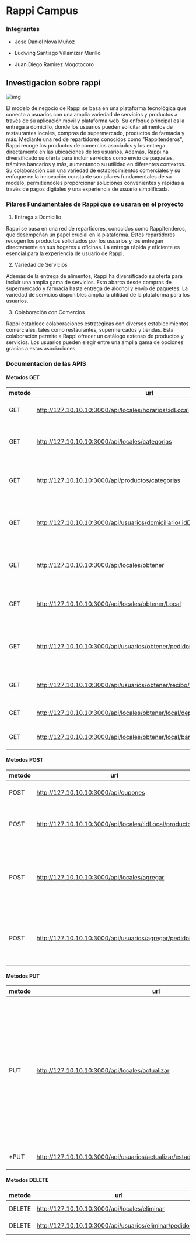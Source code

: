 # Rappi Campus

### Integrantes

* Jose Daniel Nova Muñoz

* Ludwing Santiago Villamizar Murillo

* Juan Diego Ramirez Mogotocoro

## Investigacion sobre rappi

![img](./public/img/rappi.jpg)


El modelo de negocio de Rappi se basa en una plataforma tecnológica que conecta a usuarios con una amplia variedad de servicios y productos a través de su aplicación móvil y plataforma web. Su enfoque principal es la entrega a domicilio, donde los usuarios pueden solicitar alimentos de restaurantes locales, compras de supermercado, productos de farmacia y más. Mediante una red de repartidores conocidos como "Rappitenderos", Rappi recoge los productos de comercios asociados y los entrega directamente en las ubicaciones de los usuarios. Además, Rappi ha diversificado su oferta para incluir servicios como envío de paquetes, trámites bancarios y más, aumentando su utilidad en diferentes contextos. Su colaboración con una variedad de establecimientos comerciales y su enfoque en la innovación constante son pilares fundamentales de su modelo, permitiéndoles proporcionar soluciones convenientes y rápidas a través de pagos digitales y una experiencia de usuario simplificada.

### Pilares Fundamentales de Rappi que se usaran en el proyecto

1. Entrega a Domicilio

Rappi se basa en una red de repartidores, conocidos como Rappitenderos, que desempeñan un papel crucial en la plataforma. Estos repartidores recogen los productos solicitados por los usuarios y los entregan directamente en sus hogares u oficinas. La entrega rápida y eficiente es esencial para la experiencia de usuario de Rappi.

2. Variedad de Servicios

Además de la entrega de alimentos, Rappi ha diversificado su oferta para incluir una amplia gama de servicios. Esto abarca desde compras de supermercado y farmacia hasta entrega de alcohol y envío de paquetes. La variedad de servicios disponibles amplía la utilidad de la plataforma para los usuarios.

3. Colaboración con Comercios

Rappi establece colaboraciones estratégicas con diversos establecimientos comerciales, tales como restaurantes, supermercados y tiendas. Esta colaboración permite a Rappi ofrecer un catálogo extenso de productos y servicios. Los usuarios pueden elegir entre una amplia gama de opciones gracias a estas asociaciones.

### Documentacion de las APIS

#### Metodos GET

| metodo | url                                                          | body                                      | Descripcion                                                  |
| ------ | ------------------------------------------------------------ | ----------------------------------------- | ------------------------------------------------------------ |
| GET    | http://127.10.10.10:3000/api/locales/horarios/:idLocal       | NO                                        | Trae el horario de un local                                  |
| GET    | http://127.10.10.10:3000/api/locales/categorias              | ["alguna categoria", "alguna categoria2"] | Trae todos los locales que esten en la categoras dichas      |
| GET    | http://127.10.10.10:3000/api/productos/categorias            | ["alguna categoria", "alguna categoria2"] | Trae todos los productos que esten en la categoras dichas    |
| GET    | http://127.10.10.10:3000/api/usuarios/domiciliario/:idDomiciliario/pedidos | NO                                        | Trae el numero de domicilios ha hecho el domiciliarios especificado |
| GET    | http://127.10.10.10:3000/api/locales/obtener                 | NO                                        | Trae todos los locales con su respectiva información         |
| GET    | http://127.10.10.10:3000/api/locales/obtener/Local           | NO                                        | Trae un local en especifico según el id del Token generado   |
| GET    | http://127.10.10.10:3000/api/usuarios/obtener/pedidos        | NO                                        | Trae un pedido en especifico según el id del Token generado  |
| GET   | http://127.10.10.10:3000/api/usuarios/obtener/recibo/:id | NO                                        | Trae un recibo detallado de pedido                           |
| GET    | http://127.10.10.10:3000/api/locales/obtener/local/departamento/:departamento | NO                                        | Trae los locales por departamento                            |
| GET    | http://127.10.10.10:3000/api/locales/obtener/local/barrio/:barrio | NO                                        | Trae los locales por barrio                                  |

#### Metodos POST

| metodo   | url                                                               |body                                        | Descripcion                                                       |
|----------|-------------------------------------------------------------------|--------------------------------------------|-------------------------------------------------------------------|
| POST      | http://127.10.10.10:3000/api/cupones                             | {"nombre":"cupon 1","descuento": 100, "tiempoValido": "100d"} | Agrega un nuevo cupon            |
| POST      | http://127.10.10.10:3000/api/locales/:idLocal/producto           | {"name": "producto 1", "precio": 100, "descripcion": "alguna descripcion", "descuento": 1, "categorias": ["alguna categoria"],"tiempoEstimado": 10, "costoEnvio": 10} | Agrega un nuevo producto a un local                               |
| POST | http://127.10.10.10:3000/api/locales/agregar | {"nombre": "local 1","direccion": {"departamento": "santander","barrio": "san carlos","comentario": "algun comentario","clave": "12a #12-21"},"estrellas": 4,"vip": true,"categorias": ["ropa"],"horario": [{"dia": "lunes","horas": "10am - 5pm"}],"activo": 1,"faq": [{"pregunta": "alguna pregunta","respuesta": "alguna respuesta"}],"productos": []} | Agrega un nuevo local |
| POST | http://127.10.10.10:3000/api/usuarios/agregar/pedidos | {"localId": "64e676c0aae9ada8e08ac734","productos": ["64e678bf03f53f7aa07ee2ce"],"costoTotal": 100000,"descuentoTotal": 20,"fechaPedido": "2023-03-04","tiempoFinalEntrega": "2209-03-02","domiciliarioId": "64d26d1e0900c20b3b9db0e8","estado": 4} | Agrega un nuevo pedido |

#### Metodos PUT

| metodo | url                                                          | body                                                         | Descripcion                    |
| ------ | ------------------------------------------------------------ | ------------------------------------------------------------ | ------------------------------ |
| PUT    | http://127.10.10.10:3000/api/locales/actualizar              | {"nombre": "local 1","direccion": {"departamento": "santander","barrio": "san carlos","comentario": "algun comentario","clave": "12a #12-21"},"estrellas": 4,"vip": true,"categorias": ["ropa"],"horario": [{"dia": "lunes","horas": "10am - 5pm"}],"activo": 1,"faq": [{"pregunta": "alguna pregunta","respuesta": "alguna respuesta"}],"productos": []} | Actualiza un cabio del local   |
| *PUT   | http://127.10.10.10:3000/api/usuarios/actualizar/estado/pedido/:id/:usuarioId/:estado | NO                                                           | Actualiza el estado del pedido |


#### Metodos DELETE

| metodo  | url                                                          | body | Descripcion       |
| ------- | ------------------------------------------------------------ | ---- | ----------------- |
| DELETE  | http://127.10.10.10:3000/api/locales/eliminar                | NO   | Elimina un local  |
| DELETE | http://127.10.10.10:3000/api/usuarios/eliminar/pedidos/:id | NO   | Elimina un pedido |
